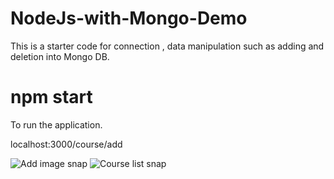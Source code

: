 # NodeJs-with-Mongo-Demo
This is a starter code for connection , data manipulation such as adding and deletion into Mongo DB.

# npm start 
To run the application.

localhost:3000/course/add

![Add image snap](https://github.com/jitunayak/NodeJs-with-Mongo-Demo/tree/master/snapshots/add.jpg)
![Course list snap](https://github.com/jitunayak/NodeJs-with-Mongo-Demo/tree/master/snapshots/course_list.jpg)

